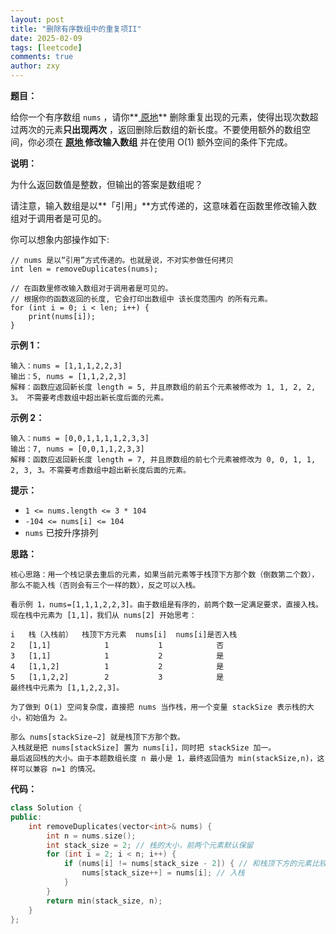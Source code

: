 ```yaml
---
layout: post
title: "删除有序数组中的重复项II"
date: 2025-02-09
tags: [leetcode]
comments: true
author: zxy
---
```


**题目：**

给你一个有序数组 `nums` ，请你**[ 原地](http://baike.baidu.com/item/原地算法)** 删除重复出现的元素，使得出现次数超过两次的元素**只出现两次** ，返回删除后数组的新长度。不要使用额外的数组空间，你必须在 **[原地 ](https://baike.baidu.com/item/原地算法)修改输入数组** 并在使用 O(1) 额外空间的条件下完成。

**说明：**

为什么返回数值是整数，但输出的答案是数组呢？

请注意，输入数组是以**「引用」**方式传递的，这意味着在函数里修改输入数组对于调用者是可见的。

你可以想象内部操作如下:

```
// nums 是以“引用”方式传递的。也就是说，不对实参做任何拷贝
int len = removeDuplicates(nums);

// 在函数里修改输入数组对于调用者是可见的。
// 根据你的函数返回的长度, 它会打印出数组中 该长度范围内 的所有元素。
for (int i = 0; i < len; i++) {
    print(nums[i]);
}
```

**示例 1：**

```
输入：nums = [1,1,1,2,2,3]
输出：5, nums = [1,1,2,2,3]
解释：函数应返回新长度 length = 5, 并且原数组的前五个元素被修改为 1, 1, 2, 2, 3。 不需要考虑数组中超出新长度后面的元素。
```

**示例 2：**

```
输入：nums = [0,0,1,1,1,1,2,3,3]
输出：7, nums = [0,0,1,1,2,3,3]
解释：函数应返回新长度 length = 7, 并且原数组的前七个元素被修改为 0, 0, 1, 1, 2, 3, 3。不需要考虑数组中超出新长度后面的元素。
```

**提示：**

- `1 <= nums.length <= 3 * 104`
- `-104 <= nums[i] <= 104`
- `nums` 已按升序排列

**思路：**

```
核心思路：用一个栈记录去重后的元素，如果当前元素等于栈顶下方那个数（倒数第二个数），那么不能入栈（否则会有三个一样的数），反之可以入栈。

看示例 1，nums=[1,1,1,2,2,3]。由于数组是有序的，前两个数一定满足要求，直接入栈。现在栈中元素为 [1,1]，我们从 nums[2] 开始思考：

i	栈（入栈前）	栈顶下方元素	nums[i]	 nums[i]是否入栈
2	[1,1]	         1	         1	          否
3	[1,1]	         1	         2	          是
4	[1,1,2]	         1	         2	          是
5	[1,1,2,2]	     2	         3	          是
最终栈中元素为 [1,1,2,2,3]。

为了做到 O(1) 空间复杂度，直接把 nums 当作栈，用一个变量 stackSize 表示栈的大小，初始值为 2。

那么 nums[stackSize−2] 就是栈顶下方那个数。
入栈就是把 nums[stackSize] 置为 nums[i]，同时把 stackSize 加一。
最后返回栈的大小。由于本题数组长度 n 最小是 1，最终返回值为 min(stackSize,n)，这样可以兼容 n=1 的情况。
```

**代码：**

```cpp
class Solution {
public:
    int removeDuplicates(vector<int>& nums) {
        int n = nums.size();
        int stack_size = 2; // 栈的大小，前两个元素默认保留
        for (int i = 2; i < n; i++) {
            if (nums[i] != nums[stack_size - 2]) { // 和栈顶下方的元素比较
                nums[stack_size++] = nums[i]; // 入栈
            }
        }
        return min(stack_size, n);
    }
};
```
